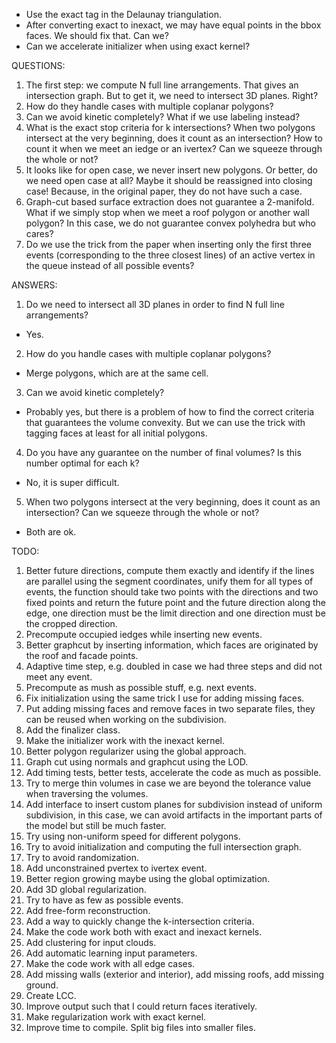 * Use the exact tag in the Delaunay triangulation.
* After converting exact to inexact, we may have equal points in the bbox faces. We should fix that. Can we?
* Can we accelerate initializer when using exact kernel?

QUESTIONS:
1. The first step: we compute N full line arrangements. That gives an intersection graph. But to get it, we need to intersect 3D planes. Right?
2. How do they handle cases with multiple coplanar polygons?
3. Can we avoid kinetic completely? What if we use labeling instead?
4. What is the exact stop criteria for k intersections? When two polygons intersect at the very beginning, does it count as an intersection? How to count it when we meet an iedge or an ivertex? Can we squeeze through the whole or not?
5. It looks like for open case, we never insert new polygons. Or better, do we need open case at all? Maybe it should be reassigned into closing case! Because, in the original paper, they do not have such a case.
6. Graph-cut based surface extraction does not guarantee a 2-manifold. What if we simply stop when we meet a roof polygon or another wall polygon? In this case, we do not guarantee convex polyhedra but who cares?
7. Do we use the trick from the paper when inserting only the first three events (corresponding to the three closest lines) of an active vertex in the queue instead of all possible events?

ANSWERS:
1. Do we need to intersect all 3D planes in order to find N full line arrangements?
- Yes.

2. How do you handle cases with multiple coplanar polygons?
- Merge polygons, which are at the same cell.

3. Can we avoid kinetic completely?
- Probably yes, but there is a problem of how to find the correct criteria that guarantees the volume convexity. But we can use the trick with tagging faces at least for all initial polygons.

4. Do you have any guarantee on the number of final volumes? Is this number optimal for each k?
- No, it is super difficult.

5. When two polygons intersect at the very beginning, does it count as an intersection? Can we squeeze through the whole or not?
- Both are ok.

TODO:
1. Better future directions, compute them exactly and identify if the lines are parallel using the segment coordinates, unify them for all types of events, the function should take two points with the directions and two fixed points and return the future point and the future direction along the edge, one direction must be the limit direction and one direction must be the cropped direction.
2. Precompute occupied iedges while inserting new events.
3. Better graphcut by inserting information, which faces are originated by the roof and facade points.
4. Adaptive time step, e.g. doubled in case we had three steps and did not meet any event.
5. Precompute as mush as possible stuff, e.g. next events.
6. Fix initialization using the same trick I use for adding missing faces.
7. Put adding missing faces and remove faces in two separate files, they can be reused when working on the subdivision.
8. Add the finalizer class.
9. Make the initializer work with the inexact kernel.
10. Better polygon regularizer using the global approach.
11. Graph cut using normals and graphcut using the LOD.
12. Add timing tests, better tests, accelerate the code as much as possible.
13. Try to merge thin volumes in case we are beyond the tolerance value when traversing the volumes.
14. Add interface to insert custom planes for subdivision instead of uniform subdivision, in this case, we can avoid artifacts in the important parts of the model but still be much faster.
15. Try using non-uniform speed for different polygons.
16. Try to avoid initialization and computing the full intersection graph.
17. Try to avoid randomization.
18. Add unconstrained pvertex to ivertex event.
19. Better region growing maybe using the global optimization.
20. Add 3D global regularization.
21. Try to have as few as possible events.
22. Add free-form reconstruction.
23. Add a way to quickly change the k-intersection criteria.
24. Make the code work both with exact and inexact kernels.
25. Add clustering for input clouds.
26. Add automatic learning input parameters.
27. Make the code work with all edge cases.
28. Add missing walls (exterior and interior), add missing roofs, add missing ground.
29. Create LCC.
30. Improve output such that I could return faces iteratively.
31. Make regularization work with exact kernel.
32. Improve time to compile. Split big files into smaller files.
